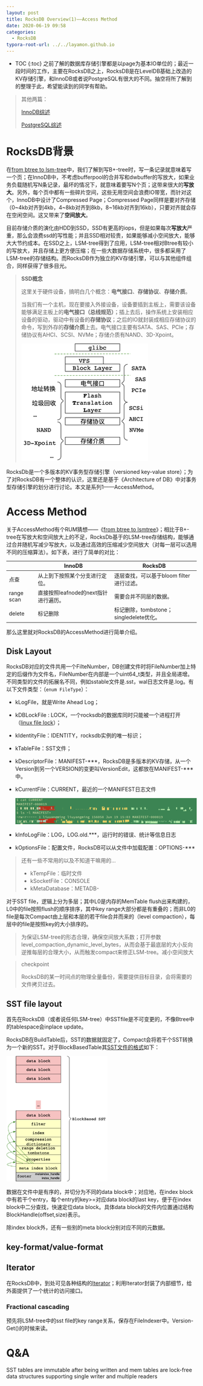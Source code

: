 ```yaml
---
layout: post
title: RocksDB Overview(1)——Access Method
date: 2020-06-19 09:58
categories:
  - RocksDB
typora-root-url: ../../layamon.github.io
---
```

* TOC
{:toc}
之前了解的数据库存储引擎都是以page为基本IO单位的；最近一段时间的工作，主要在RocksDB之上，RocksDB是在LevelDB基础上改造的KV存储引擎，和InnoDB或者说PostgreSQL有很大的不同。抽空将所了解到的整理于此，希望能读到的同学有帮助。

> 其他两篇：
>
> [InnoDB综述](http://liuyangming.tech/07-2019/InnoDB-overview.html)
>
> [PostgreSQL综述](http://liuyangming.tech/07-2018/PostgreSQL-Overview.html)

# RocksDB背景

在[from btree to lsm-tree](http://liuyangming.tech/12-2019/leveldb.html)中，我们了解到写B+-tree时，写一条记录就意味着写一个页；在InnoDB中，不考虑bufferpool的合并写和dwbuffer的写放大，如果业务负载随机写N条记录，最坏的情况下，就意味着要写N个页；这带来很大的**写放大**。另外，每个页中都有一些碎片空间，这些无用空间会浪费IO带宽，而针对这个，InnoDB中设计了Compressed Page；Compressed Page同样是要对齐存储（0~4kb对齐到4kb，4~8kb对齐到8kb，8~16kb对齐到16kb），只要对齐就会存在空闲空间。这又带来了**空间放大**。

目前存储介质的演化由HDD到SSD，SSD有更高的iops，但是如果每次**写放大**严重，那么会浪费ssd的写性能；并且SSD相对较贵，如果能够减小空间放大，能够大大节约成本。在SSD之上，LSM-tree得到了应用，LSM-tree相对Btree有较小的写放大，并且存储上更方便压缩；在一些大数据存储系统中，很多都采用了LSM-tree的存储结构。而RocksDB作为独立的KV存储引擎，可以与其他组件组合，同样获得了很多目光。

> **SSD概念**
>
> 这里关于硬件设备，搞明白几个概念：**电气接口**、**存储协议**、**存储介质**。
>
> 当我们有一个主机，现在要接入外接设备，设备要插到主板上，需要该设备能够满足主板上的**电气接口（总线规范）**；插上去后，操作系统上安装相应设备的驱动，驱动中有设备的**存储协议**；之后的IO就封装成相应存储协议的命令，写到外存的**存储介质**上去。电气接口主要有SATA、SAS、PCIe；存储协议有AHCI、SCSI、NVMe；存储介质有NAND、3D-Xpoint。
>
> <img src="/image/rocksdb-overview/ssd-overview.png" alt="image-20200621101610711" style="zoom: 50%;" />

RocksDb是一个多版本的KV事务型存储引擎（versioned key-value store）；为了对RocksDB有一个整体的认识，这里还是基于《Architecture of DB》中对事务型存储引擎的划分进行讨论。本文是系列1——AccessMethod。

# Access Method

关于AccessMethod有个RUM猜想——《[from btree to lsmtree](http://liuyangming.tech/12-2019/leveldb.html)》；相比于B+-tree在写放大和空间放大上的不足，RocksDb基于的LSM-tree存储结构，能够通过合并随机写减少写放大，以及通过高效的压缩减少空间放大（对每一层可以选用不同的压缩算法）。如下表，进行了简单的对比：

|            | InnoDB                               | RocksDB                                  |
| ---------- | ------------------------------------ | ---------------------------------------- |
| 点查       | 从上到下按照某个分支进行定位。       | 逐层查找，可以基于bloom filter进行过滤。 |
| range scan | 直接按照leafnode的next指针进行遍历。 | 需要合并不同层的数据。                   |
| delete     | 标记删除                             | 标记删除，tombstone；singledelete优化。  |

那么这里就对RocksDB的AccessMethod进行简单介绍。

## Disk Layout

RocksDB对应的文件共用一个FilteNumber，DB创建文件时将FileNumber加上特定的后缀作为文件名，FileNumber在内部是一个uint64_t类型，并且全局递增。不同类型的文件的拓展名不同，例如sstable文件是.sst，wal日志文件是.log。有以下文件类型：（`enum FileType`）：

+ kLogFile，就是Write Ahead Log；

+ kDBLockFile : LOCK，一个rocksdb的数据库同时只能被一个进程打开（[linux file lock](https://gavv.github.io/articles/file-locks/)）；

+ kIdentityFile：IDENTITY，rocksdb实例的唯一标识；

+ kTableFile：SST文件；

+ kDescriptorFile：MANIFEST-***，RocksDB是多版本的KV存储，从一个Version到另一个VERSION的变更叫VersionEdit，这都放在MANIFEST-\*\*\*中。

+ kCurrentFile：CURRENT，最近的一个MANIFEST日志文件

  ![image-20200619150536955](/image/rocksdb-overview/current.png)

+ kInfoLogFile：LOG，LOG.old.***，运行时的错误、统计等信息日志

+ kOptionsFile：配置文件，RocksDB可以从文件中加载配置：OPTIONS-***

> 还有一些不常用的以及不知道干嘛用的...
>
> + kTempFile：临时文件
> + kSocketFile：CONSOLE
> + kMetaDatabase：METADB-

对于SST file，逻辑上分为多层；其中L0是内存的MemTable flush出来构建的，L0中的file按照flush的顺序排序，其中key range大部分都是有重叠的；而非L0的file是每次Compact由上层和本层的若干file合并而来的（level compaction），每层中的file是按照key的大小排序的。

> 为保证LSM-tree的形态合理，确保空间放大系数；打开参数level_compaction_dynamic_level_bytes，从而会基于最底层的大小反向逆推每层的合理大小，从而触发compact来修正LSM-tree。减小空间放大

> checkpoint
>
> RocksDB的某一时间点的物理全量备份，需要提供目标目录，会将需要的文件拷贝过去。

## SST file layout

首先在RocksDB（或者说任何LSM-tree）中SSTfile是不可变更的，不像Btree中的tablespace会inplace update。

RocksDB在BuildTable后，SST的数据就固定了，Compact会将若干个SST转换为一个新的SST。对于BlockBasedTable其[SST文件的格式](https://github.com/facebook/rocksdb/wiki/Rocksdb-BlockBasedTable-Format)如下：

<img src="/image/rocksdb-overview/blockbasedsst.png" alt="image-20200622183213243" style="zoom:33%;" />

数据在文件中是有序的，并切分为不同的data block中；对应地，在index block中有若干个entry，每个entry的key>=对应data block的last key，便于在index block中二分查找，快速定位data block。具体data block的文件内位置通过结构BlockHandle(offset,size)表示。

除index block外，还有一些别的meta block分别对应不同的元数据。

## key-format/value-format

## Iterator

在RocksDB中，到处可见各种结构的[Iterator](https://github.com/facebook/rocksdb/wiki/Iterator-Implementation)；利用Iterator封装了内部细节，给外面提供了一个统计的访问接口。

### Fractional cascading

预先将LSM-tree中的sst file的key range关系，保存在FileIndexer中。Version-Get()的时候来读。



# Q&A



SST tables are immutable after being written and mem tables are lock-free data structures supporting single writer and multiple readers